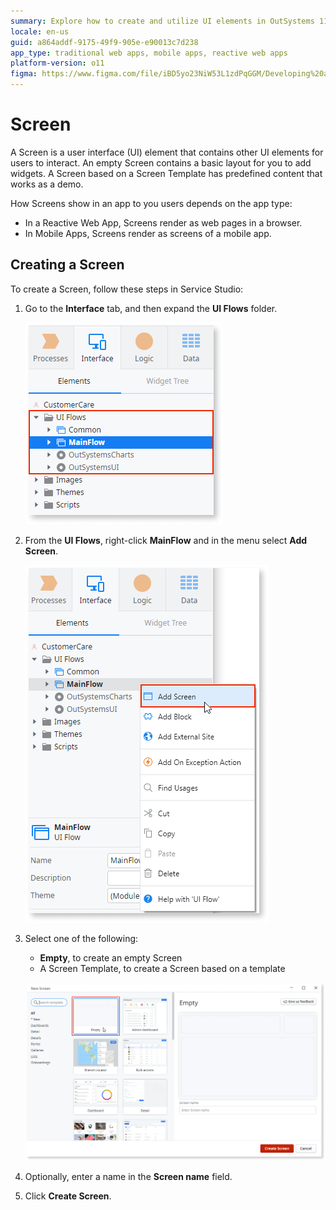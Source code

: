 ```yaml
---
summary: Explore how to create and utilize UI elements in OutSystems 11 (O11) for both web and mobile applications.
locale: en-us
guid: a864addf-9175-49f9-905e-e90013c7d238
app_type: traditional web apps, mobile apps, reactive web apps
platform-version: o11
figma: https://www.figma.com/file/iBD5yo23NiW53L1zdPqGGM/Developing%20an%20Application?node-id=184:0
---
```


# Screen

A Screen is a user interface (UI) element that contains other UI elements for users to interact. An empty Screen contains a basic layout for you to add widgets. A Screen based on a Screen Template has predefined content that works as a demo.

How Screens show in an app to you users depends on the app type:

* In a Reactive Web App, Screens render as web pages in a browser.
* In Mobile Apps, Screens render as screens of a mobile app.

## Creating a Screen

To create a Screen, follow these steps in Service Studio:

1. Go to the **Interface** tab, and then expand the **UI Flows** folder.

    ![Screenshot showing the Interface tab with the UI Flows folder expanded in Service Studio](images/interface-tab-ui-flows-ss.png "Interface Tab and UI Flows in Service Studio")

1. From the **UI Flows**, right-click **MainFlow** and in the menu select **Add Screen**.

    ![Context menu in Service Studio with the option to Add Screen selected](images/add-screen-ss.png "Adding a New Screen")

1. Select one of the following:
    
    * **Empty**, to create an empty Screen
    * A Screen Template, to create a Screen based on a template

    ![Dialog in Service Studio for creating a new Screen with options for Empty or a Screen Template](images/create-blank-screen-ss.png "Creating a Blank Screen")

1. Optionally, enter a name in the **Screen name** field.

1. Click **Create Screen**.
